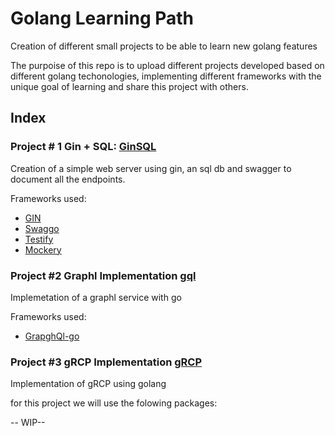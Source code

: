 # Golang Learning Path
Creation of different small projects to be able to learn new golang features

The purpoise of this repo is to upload different projects developed based on different golang techonologies, implementing different frameworks with the unique goal of learning and share this project with others.

## Index

### Project # 1 Gin + SQL: [GinSQL](/ginSql/)
Creation of a simple web server using gin, an sql db and swagger to document all the endpoints.

Frameworks used:
* [GIN](https://github.com/gin-gonic/gin)
* [Swaggo](https://github.com/swaggo/swag)
* [Testify](https://github.com/stretchr/testify)
* [Mockery](https://github.com/vektra/mockery)


### Project #2 Graphl Implementation [gql](/gql/)
Implemetation of a graphl service with go

Frameworks used:
* [GrapghQl-go](https://github.com/graphql-go/graphql)

### Project #3 gRCP Implementation [gRCP](/gRCP/)
Implementation of gRCP using golang

for this project we will use the folowing packages:

-- WIP--